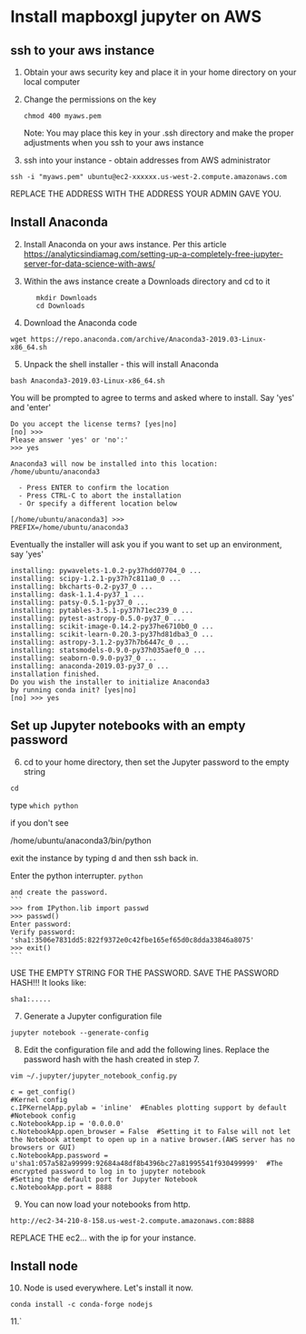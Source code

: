 # Install mapboxgl jupyter  on AWS

## ssh to your  aws instance

1.  Obtain your aws security key and place it in your home directory on your local computer
2.  Change the permissions on the key
    
    `chmod 400 myaws.pem`
    
    Note:  You may place this key in your .ssh directory and make the proper adjustments when
    you ssh to your aws instance

1.  ssh into your instance - obtain addresses from AWS administrator

`ssh -i "myaws.pem" ubuntu@ec2-xxxxxx.us-west-2.compute.amazonaws.com`

REPLACE THE ADDRESS WITH THE ADDRESS YOUR ADMIN GAVE YOU.

## Install Anaconda
2.  Install Anaconda on your aws instance.
    Per this article
    https://analyticsindiamag.com/setting-up-a-completely-free-jupyter-server-for-data-science-with-aws/

3.  Within the aws instance create a Downloads directory and cd to it

     ```
        mkdir Downloads
        cd Downloads
    ```
     
4.  Download the Anaconda code

`wget https://repo.anaconda.com/archive/Anaconda3-2019.03-Linux-x86_64.sh`  

5.  Unpack the shell installer - this will install Anaconda

`bash Anaconda3-2019.03-Linux-x86_64.sh`   

You will be prompted to agree to terms and asked where to install.  Say 'yes' and 'enter'


```
Do you accept the license terms? [yes|no]
[no] >>> 
Please answer 'yes' or 'no':'
>>> yes

Anaconda3 will now be installed into this location:
/home/ubuntu/anaconda3

  - Press ENTER to confirm the location
  - Press CTRL-C to abort the installation
  - Or specify a different location below

[/home/ubuntu/anaconda3] >>> 
PREFIX=/home/ubuntu/anaconda3

```

Eventually the installer will ask you if you want to set up an environment,  say 'yes'

```$xslt
installing: pywavelets-1.0.2-py37hdd07704_0 ...
installing: scipy-1.2.1-py37h7c811a0_0 ...
installing: bkcharts-0.2-py37_0 ...
installing: dask-1.1.4-py37_1 ...
installing: patsy-0.5.1-py37_0 ...
installing: pytables-3.5.1-py37h71ec239_0 ...
installing: pytest-astropy-0.5.0-py37_0 ...
installing: scikit-image-0.14.2-py37he6710b0_0 ...
installing: scikit-learn-0.20.3-py37hd81dba3_0 ...
installing: astropy-3.1.2-py37h7b6447c_0 ...
installing: statsmodels-0.9.0-py37h035aef0_0 ...
installing: seaborn-0.9.0-py37_0 ...
installing: anaconda-2019.03-py37_0 ...
installation finished.
Do you wish the installer to initialize Anaconda3
by running conda init? [yes|no]
[no] >>> yes
```



## Set up Jupyter notebooks with an empty password

6.    cd to your home directory, then set the Jupyter password to the empty string

   `cd`
   
   type `which python`
   
   if you don't see 
   
   /home/ubuntu/anaconda3/bin/python
   
   exit the instance by typing <cntl>d and then ssh back in.
   
   
   
   Enter the python interrupter.
   `python`
    
    and create the password.
    ```
    >>> from IPython.lib import passwd
    >>> passwd()
    Enter password: 
    Verify password: 
    'sha1:3506e7831dd5:822f9372e0c42fbe165ef65d0c8dda33846a8075'
    >>> exit()
    ```
    
   
  
USE THE EMPTY STRING FOR THE PASSWORD. 
SAVE THE PASSWORD HASH!!!  It looks like:

`sha1:.....`

7.  Generate a Jupyter configuration file

`jupyter notebook --generate-config`

8.  Edit the configuration file and add the following lines.  Replace the password hash with
the hash created in step 7.

`vim ~/.jupyter/jupyter_notebook_config.py`

```
c = get_config()
#Kernel config
c.IPKernelApp.pylab = 'inline'  #Enables plotting support by default
#Notebook config
c.NotebookApp.ip = '0.0.0.0'
c.NotebookApp.open_browser = False  #Setting it to False will not let the Notebook attempt to open up in a native browser.(AWS server has no browsers or GUI)
c.NotebookApp.password = u'sha1:057a582a99999:92684a48df8b4396bc27a81995541f930499999'  #The encrypted password to log in to jupyter notebook
#Setting the default port for Jupyter Notebook
c.NotebookApp.port = 8888
```

9.  You can now load your notebooks from http.

`http://ec2-34-210-8-158.us-west-2.compute.amazonaws.com:8888`

REPLACE THE ec2... with the ip for your instance.

## Install node

10.  Node is used everywhere.  Let's install it now.

`conda install -c conda-forge nodejs`

11.`








